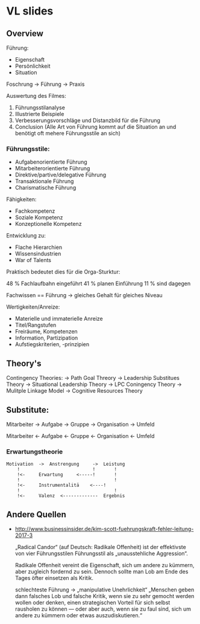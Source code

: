 # VL slides

## Overview

Führung:
 - Eigenschaft
 - Persönlichkeit
 - Situation

Foschrung -> Führung -> Praxis

Auswertung des Filmes:
1. Führungsstilanalyse
2. Illustrierte Beispiele
3. Verbesserungsvorschläge und Distanzbild für die Führung
4. Conclusion 
  (Alle Art von Führung kommt auf die Situation an und benötigt oft mehere Führungsstile an sich)

### Führungsstile:

- Aufgabenorientierte Führung
- Mitarbeiterorientierte Führung
- Direktive/partive/delegative Führung
- Transaktionale Führung
- Charismatische Führung

Fähigkeiten:
 - Fachkompetenz
 - Soziale Kompetenz
 - Konzeptionelle Kompetenz

 Entwicklung zu:
 - Flache Hierarchien
 - Wissensindustrien
 - War of Talents

 Praktisch bedeutet dies für die Orga-Sturktur:

48 % Fachlaufbahn eingeführt
41 % planen Einführung
11 % sind dagegen

Fachwissen == Führung -> gleiches Gehalt für gleiches Niveau

Wertigkeiten/Anreize:

- Materielle und immaterielle Anreize
- Titel/Rangstufen
- Freiräume, Kompetenzen
- Information, Partizipation
- Aufstiegskriterien, -prinzipien

## Theory's

Contingency Theories:
-> Path Goal Threory
-> Leadership Substitues Theory
-> Situational Leadership Theory
-> LPC Coningency Theory
-> Mulitple Linkage Model
-> Cognitive Resources Theory

## Substitute:

Mitarbeiter -> Aufgabe -> Gruppe -> Organisation -> Umfeld

Mitarbeiter <- Aufgabe <- Gruppe <- Organisation <- Umfeld

### Erwartungstheorie

    Motivation 	-> 	Anstrengung 	-> 	Leistung
    	!							! 		!
    	!<-		Erwartung 	  <-----!		!
    	!									!
    	!<-		Instrumentalitä	   <----!
    	!									!
    	!<-		Valenz	<-------------  Ergebnis    

	
## Andere Quellen

- http://www.businessinsider.de/kim-scott-fuehrungskraft-fehler-leitung-2017-3

  „Radical Candor“ (auf Deutsch: Radikale Offenheit) ist der effektivste von vier Führungsstilen
  Führungsstil als „unausstehliche Aggression“.

  Radikale Offenheit vereint die Eigenschaft, sich um andere zu kümmern, aber zugleich fordernd zu sein.
  Dennoch sollte man Lob am Ende des Tages öfter einsetzen als Kritik. 

  schlechteste Führung -> „manipulative Unehrlichkeit“
  „Menschen geben dann falsches Lob und falsche Kritik, wenn sie zu sehr gemocht werden wollen oder denken, einen strategischen Vorteil für sich selbst rausholen zu können — oder aber auch, wenn sie zu faul sind, sich um andere zu kümmern oder etwas auszudiskutieren.“

